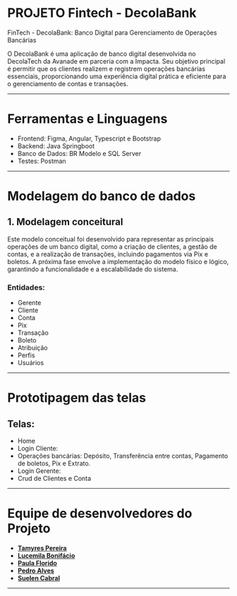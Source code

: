 # PROJETO Fintech - DecolaBank #

FinTech - DecolaBank: Banco Digital para Gerenciamento de Operações Bancárias

O DecolaBank é uma aplicação de banco digital desenvolvida no DecolaTech da Avanade em parceria com a Impacta. 
Seu objetivo principal é permitir que os clientes realizem e registrem operações bancárias essenciais, proporcionando uma experiência digital prática e eficiente para o gerenciamento de contas e transações.

-----------------------------------------

# Ferramentas e Linguagens #

- Frontend: Figma, Angular, Typescript e Bootstrap
- Backend: Java Springboot
- Banco de Dados: BR Modelo e SQL Server
- Testes: Postman

------------------------------------------

# Modelagem do banco de dados # 

## 1. Modelagem conceitural 
Este modelo conceitual foi desenvolvido para representar as principais operações de um banco digital, como a criação de clientes, a gestão de contas, e a realização de transações, incluindo pagamentos via Pix e boletos. A próxima fase envolve a implementação do modelo físico e lógico, garantindo a funcionalidade e a escalabilidade do sistema.

### Entidades:
- Gerente
- Cliente
- Conta
- Pix
- Transação
- Boleto
- Atribuição
- Perfis
- Usuários

------------------------------------------

# Prototipagem das telas # 

## Telas:
- Home
- Login Cliente:
- Operações bancárias: Depósito, Transferência entre contas, Pagamento de boletos, Pix e Extrato.
- Login Gerente:
- Crud de Clientes e Conta

------------------------------------------

# Equipe de desenvolvedores do Projeto #

- **[Tamyres Pereira](https://github.com/TamyresPereiraSilva)**
- **[Lucemila Bonifácio](https://github.com/LucemilaBonifacio)**
- **[Paula Florido](https://github.com/paulagvp)**
- **[Pedro Alves](https://github.com/Peu0508)**
- **[Suelen Cabral](https://github.com/SueeCabral)**


---



